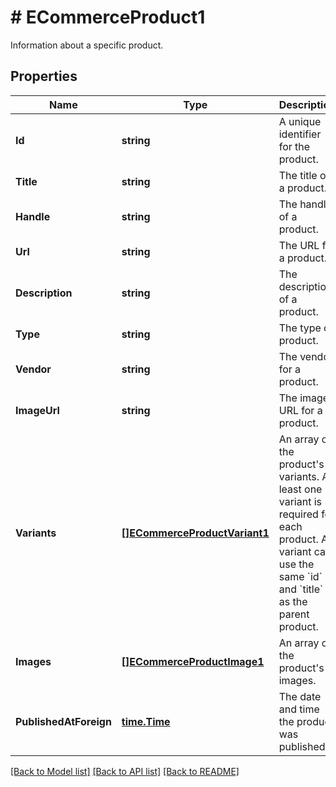 # # ECommerceProduct1
Information about a specific product.

## Properties 


Name | Type | Description | Notes
------------ | ------------- | ------------- | -------------
**Id**| **string** | A unique identifier for the product.  |
**Title**| **string** | The title of a product.  |
**Handle**| **string** | The handle of a product.  | [optional]
**Url**| **string** | The URL for a product.  | [optional]
**Description**| **string** | The description of a product.  | [optional]
**Type**| **string** | The type of product.  | [optional]
**Vendor**| **string** | The vendor for a product.  | [optional]
**ImageUrl**| **string** | The image URL for a product.  | [optional]
**Variants**| [**[]ECommerceProductVariant1**](ECommerceProductVariant1.md) | An array of the product&#39;s variants. At least one variant is required for each product. A variant can use the same &#x60;id&#x60; and &#x60;title&#x60; as the parent product.  |
**Images**| [**[]ECommerceProductImage1**](ECommerceProductImage1.md) | An array of the product&#39;s images.  | [optional]
**PublishedAtForeign**| [**time.Time**](time.Time.md) | The date and time the product was published.  | [optional]


[[Back to Model list]](../../README.md#models) [[Back to API list]](../../README.md#endpoints) [[Back to README]](../../README.md)

